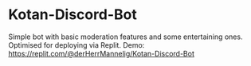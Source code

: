 # Kotan-Discord-Bot

Simple bot with basic moderation features and some entertaining ones.
Optimised for deploying via Replit.
Demo: https://replit.com/@derHerrMannelig/Kotan-Discord-Bot
